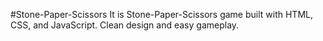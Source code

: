 #Stone-Paper-Scissors
It is Stone-Paper-Scissors game built with HTML, CSS, and JavaScript. Clean design and easy gameplay.
